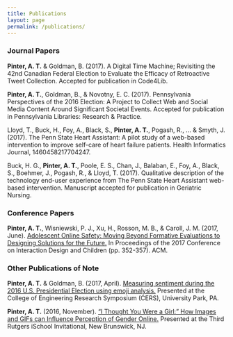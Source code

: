 ```yaml
---
title: Publications
layout: page
permalink: /publications/
---
```


### Journal Papers

**Pinter, A. T.** & Goldman, B. (2017). A Digital Time Machine; Revisiting the 42nd Canadian Federal Election to Evaluate the Efficacy of Retroactive Tweet Collection. Accepted for publication in Code4Lib.

**Pinter, A. T.**, Goldman, B., & Novotny, E. C. (2017). Pennsylvania Perspectives of the 2016 Election: A Project to Collect Web and Social Media Content Around Significant Societal Events. Accepted for publication in Pennsylvania Libraries: Research & Practice.

Lloyd, T., Buck, H., Foy, A., Black, S., **Pinter, A. T.**, Pogash, R., ... & Smyth, J. (2017). The Penn State Heart Assistant: A pilot study of a web-based intervention to improve self-care of heart failure patients. Health Informatics Journal, 1460458217704247.

Buck, H. G., **Pinter, A. T.**, Poole, E. S., Chan, J., Balaban, E., Foy, A., Black, S., Boehmer, J., Pogash, R., & Lloyd, T. (2017). Qualitative description of the technology end-user experience from The Penn State Heart Assistant web-based intervention. Manuscript accepted for publication in Geriatric Nursing.

### Conference Papers

**Pinter, A. T.**, Wisniewski, P. J., Xu, H., Rosson, M. B., & Caroll, J. M. (2017, June). [Adolescent Online Safety: Moving Beyond Formative Evaluations to Designing Solutions for the Future.](/documents/IDC2017-PinterWisniewski.pdf) In Proceedings of the 2017 Conference on Interaction Design and Children (pp. 352-357). ACM.

### Other Publications of Note

**Pinter, A. T.** & Goldman, B. (2017, April). [Measuring sentiment during the 2016 U.S. Presidential Election using emoji analysis.](/documents/CERS-PinterGoldman.pdf) Presented at the College of Engineering Research Symposium (CERS), University Park, PA.

**Pinter, A. T.** (2016, November). [“I Thought You Were a Girl:” How Images and GIFs can Influence Perception of Gender Online.](/documents/RutgersMS-Pinter.pdf) Presented at the Third Rutgers iSchool Invitational, New Brunswick, NJ.
